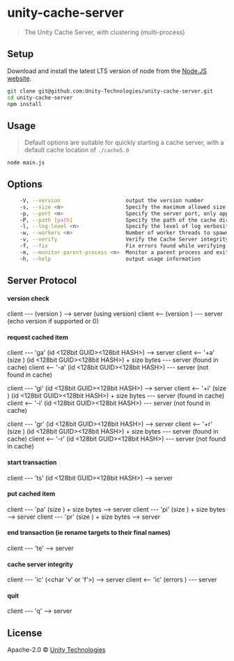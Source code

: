# unity-cache-server
> The Unity Cache Server, with clustering (multi-process)

## Setup
Download and install the latest LTS version of node from the [Node.JS website](https://nodejs.org/en/download/).

```bash
git clone git@github.com:Unity-Technologies/unity-cache-server.git
cd unity-cache-server
npm install
```
## Usage
>Default options are suitable for quickly starting a cache server, with a default cache location of `./cache5.0`
```bash
node main.js
```

## Options
```bash
    -V, --version                     output the version number
    -s, --size <n>                    Specify the maximum allowed size of the LRU cache. Files that have not been used recently will automatically be discarded when the cache size is exceeded. Default is 50Gb
    -p, --port <n>                    Specify the server port, only apply to new cache server, default is 8126
    -P, --path [path]                 Specify the path of the cache directory. Default is ./cache5.0
    -l, --log-level <n>               Specify the level of log verbosity. Valid values are 0 (silent) through 5 (debug). Default is 4 (test)
    -w, --workers <n>                 Number of worker threads to spawn. Default is 1 for every 2 CPUs reported by the OS
    -v, --verify                      Verify the Cache Server integrity, without fixing errors
    -f, --fix                         Fix errors found while verifying the Cache Server integrity
    -m, --monitor-parent-process <n>  Monitor a parent process and exit if it dies
    -h, --help                        output usage information
```

## Server Protocol

#### version check
client --- (version <uint32>) --> server	  (using version)
client <-- (version <uint32>) --- server	  (echo version if supported or 0)

#### request cached item
client --- 'ga' (id <128bit GUID><128bit HASH>) --> server
client <-- '+a' (size <uint64>) (id <128bit GUID><128bit HASH>) + size bytes --- server (found in cache)
client <-- '-a' (id <128bit GUID><128bit HASH>) --- server (not found in cache)

client --- 'gi' (id <128bit GUID><128bit HASH>) --> server
client <-- '+i' (size <uint64>) (id <128bit GUID><128bit HASH>) + size bytes --- server (found in cache)
client <-- '-i' (id <128bit GUID><128bit HASH>) --- server (not found in cache)

client --- 'gr' (id <128bit GUID><128bit HASH>) --> server
client <-- '+r' (size <uint64>) (id <128bit GUID><128bit HASH>) + size bytes --- server	(found in cache)
client <-- '-r' (id <128bit GUID><128bit HASH>) --- server (not found in cache)

#### start transaction
client --- 'ts' (id <128bit GUID><128bit HASH>) --> server

#### put cached item
client --- 'pa' (size <uint64>) + size bytes --> server
client --- 'pi' (size <uint64>) + size bytes --> server
client --- 'pr' (size <uint64>) + size bytes --> server

#### end transaction (ie rename targets to their final names)
client --- 'te' --> server

#### cache server integrity
client --- 'ic' (<char 'v' or 'f'>) --> server
client <-- 'ic' (errors <uint64>) --- server

#### quit
client --- 'q' --> server


## License

Apache-2.0 © [Unity Technologies](http://www.unity3d.com)
